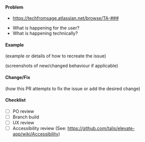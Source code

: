 #### Problem
- https://techfromsage.atlassian.net/browse/TA-###

* What is happening for the user?
* What is happening technically?

#### Example
(example or details of how to recreate the issue)

(screenshots of new/changed behaviour if applicable)

#### Change/Fix
(how this PR attempts to fix the issue or add the desired change)

#### Checklist
- [ ] PO review
- [ ] Branch build
- [ ] UX review
- [ ] Accessibility review (See: https://github.com/talis/elevate-app/wiki/Accessibility)
